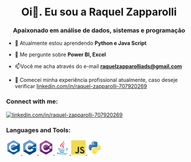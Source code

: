 <h1 align="center">Oi👋. Eu sou a Raquel Zapparolli</h1>
<h3 align="center">Apaixonado em análise de dados, sistemas e programação</h3>

- 🌱 Atualmente estou aprendendo **Python e Java Script**

- 💬 Me pergunte sobre **Power BI, Excel**

- 📫Você me acha através do e-mail **raquelzapparolliads@gmail.com**

- 📄 Comecei minha experiência profissional atualmente, caso deseje verificar [linkedin.com/in/raquel-zapparolli-707920269](linkedin.com/in/raquel-zapparolli-707920269)

<h3 align="left">Connect with me:</h3>
<p align="left">
<a href="https://linkedin.com/in/linkedin.com/in/raquel-zapparolli-707920269" target="blank"><img align="center" src="https://raw.githubusercontent.com/rahuldkjain/github-profile-readme-generator/master/src/images/icons/Social/linked-in-alt.svg" alt="linkedin.com/in/raquel-zapparolli-707920269" height="30" width="40" /></a>
</p>

<h3 align="left">Languages and Tools:</h3>
<p align="left"> <a href="https://www.cprogramming.com/" target="_blank" rel="noreferrer"> <img src="https://raw.githubusercontent.com/devicons/devicon/master/icons/c/c-original.svg" alt="c" width="40" height="40"/> </a> <a href="https://www.w3schools.com/cpp/" target="_blank" rel="noreferrer"> <img src="https://raw.githubusercontent.com/devicons/devicon/master/icons/cplusplus/cplusplus-original.svg" alt="cplusplus" width="40" height="40"/> </a> <a href="https://www.w3schools.com/cs/" target="_blank" rel="noreferrer"> <img src="https://raw.githubusercontent.com/devicons/devicon/master/icons/csharp/csharp-original.svg" alt="csharp" width="40" height="40"/> </a> <a href="https://www.java.com" target="_blank" rel="noreferrer"> <img src="https://raw.githubusercontent.com/devicons/devicon/master/icons/java/java-original.svg" alt="java" width="40" height="40"/> </a> <a href="https://developer.mozilla.org/en-US/docs/Web/JavaScript" target="_blank" rel="noreferrer"> <img src="https://raw.githubusercontent.com/devicons/devicon/master/icons/javascript/javascript-original.svg" alt="javascript" width="40" height="40"/> </a> <a href="https://www.python.org" target="_blank" rel="noreferrer"> <img src="https://raw.githubusercontent.com/devicons/devicon/master/icons/python/python-original.svg" alt="python" width="40" height="40"/> </a> </p>

<!---
raquelzapparolli/raquelzapparolli is a ✨ special ✨ repository because its `README.md` (this file) appears on your GitHub profile.
You can click the Preview link to take a look at your changes.
--->
